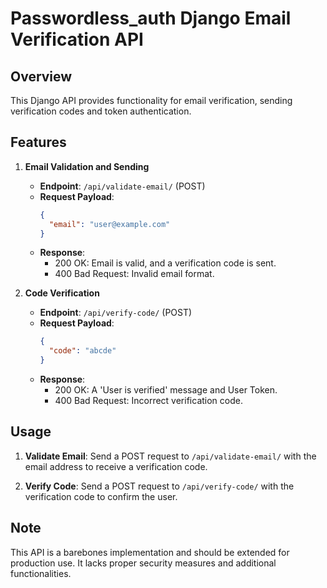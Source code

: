 # Passwordless_auth Django Email Verification API

## Overview

This Django API provides functionality for email verification, sending verification codes and token authentication.

## Features

1. **Email Validation and Sending**
   - **Endpoint**: `/api/validate-email/` (POST)
   - **Request Payload**:
     ```json
     {
       "email": "user@example.com"
     }
     ```
   - **Response**:
     - 200 OK: Email is valid, and a verification code is sent.
     - 400 Bad Request: Invalid email format.

2. **Code Verification**
   - **Endpoint**: `/api/verify-code/` (POST)
   - **Request Payload**:
     ```json
     {
       "code": "abcde"
     }
     ```
   - **Response**:
     - 200 OK: A 'User is verified' message and User Token.
     - 400 Bad Request: Incorrect verification code.


## Usage

1. **Validate Email**: Send a POST request to `/api/validate-email/` with the email address to receive a verification code.

2. **Verify Code**: Send a POST request to `/api/verify-code/` with the verification code to confirm the user.


## Note

This API is a barebones implementation and should be extended for production use. It lacks proper security measures and additional functionalities.
